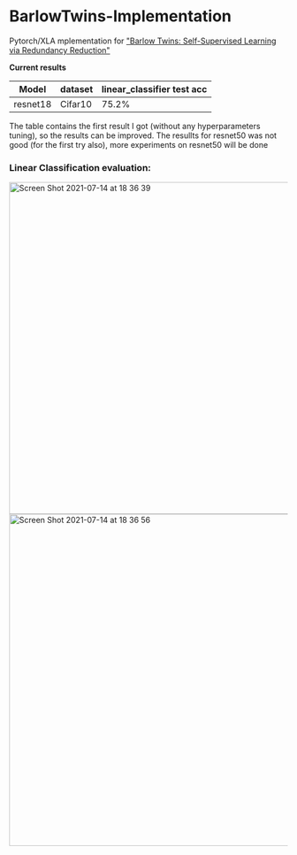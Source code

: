 # BarlowTwins-Implementation
Pytorch/XLA mplementation for ["Barlow Twins: Self-Supervised Learning via Redundancy Reduction"](https://arxiv.org/pdf/2103.03230.pdf) 

**Current results**

Model        |  dataset    | linear_classifier test acc |   
------------ | ------------|    ------------------      |    
resnet18     | Cifar10     |         75.2%              |                     
 
The table contains the first result I got (without any hyperparameters tuning), so the results can be improved. The resullts for resnet50 was not good (for the first try also), more experiments on resnet50 will be done 



### Linear Classification evaluation: 

<img width="600" alt="Screen Shot 2021-07-14 at 18 36 39" src="https://user-images.githubusercontent.com/37993690/125674825-18c1ff1a-8040-4367-a371-eab3e0cd196d.png">

<img width="600" alt="Screen Shot 2021-07-14 at 18 36 56" src="https://user-images.githubusercontent.com/37993690/125674855-589659ed-54fd-4cdc-bc39-1fd2a4009e5a.png">

